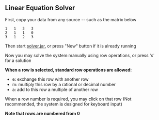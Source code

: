 ## Linear Equation Solver

First, copy your data from any source -- such as the matrix below
````
1	1	3	3
2	1	1	0
3	1	2	3
````
Then start [solver.jar](https://github.com/maeyler/PlainJava/blob/matrix/linear/solver.jar?raw=true), or press "New" button if it is already running

Now you may solve the system manually using row operations, or press 's' for a solution

**When a row is selected, standard row operations are allowed:**
* e: exchange this row with another row
* m: multiply this row by a rational or decimal number
* a: add to this row a multiple of another row

When a row number is required, you may click on that row
(Not recommended, the system is designed for keyboard input)

**Note that rows are numbered from 0**
